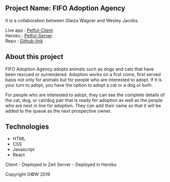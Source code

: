 ## Project Name: FIFO Adoption Agency

It is a collaboration between Glaiza Wagner and Wesley Jacobs.

Live app : [Petful-Client](https://petful-client-glaiza-wesley.now.sh)\
Heroku   : [Petful-Server](https://petful-server-glaiza-wesley.herokuapp.com/)\
Repo     : [Github-link](https://github.com/glaizawagner/petful-client)

## About this project

FIFO Adoption Agency adopts animals such as dogs and cats that have been rescued or surrendered. Adoption works on a first come, first served basis not only for animals but for people who are interested to adopt. If it is your turn to adopt, you have the option to adopt a cat or a dog or both.

For people who are interested to adopt, they can see the complete details of the cat, dog, or cat/dog pair that is ready for adoption as well as the people who are next in line for adoption. They can add their name so that it will be added to the queue as the next prospective owner.

## Technologies
- HTML
- CSS
- Javascript
- React

Client - Deployed in Zeit
Server - Deployed in Heroku

Copyright G©W 2019